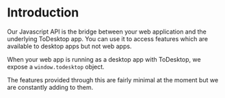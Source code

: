 # Introduction

Our Javascript API is the bridge between your web application and the underlying ToDesktop app. You can use it to access features which are available to desktop apps but not web apps.

When your web app is running as a desktop app with ToDesktop, we expose a `window.todesktop` object.

The features provided through this are fairly minimal at the moment but we are constantly adding to them.

